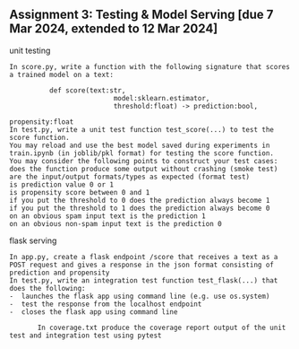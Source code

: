 ## Assignment 3: Testing & Model Serving [due 7 Mar 2024, extended to 12 Mar 2024] 

unit testing

    In score.py, write a function with the following signature that scores a trained model on a text:
  
              def score(text:str, 
                              model:sklearn.estimator, 
                              threshold:float) -> prediction:bool, 
                                                           propensity:float
    In test.py, write a unit test function test_score(...) to test the score function.
    You may reload and use the best model saved during experiments in train.ipynb (in joblib/pkl format) for testing the score function.
    You may consider the following points to construct your test cases:
    does the function produce some output without crashing (smoke test)
    are the input/output formats/types as expected (format test)
    is prediction value 0 or 1 
    is propensity score between 0 and 1
    if you put the threshold to 0 does the prediction always become 1
    if you put the threshold to 1 does the prediction always become 0
    on an obvious spam input text is the prediction 1 
    on an obvious non-spam input text is the prediction 0
    
flask serving

    In app.py, create a flask endpoint /score that receives a text as a POST request and gives a response in the json format consisting of prediction and propensity
    In test.py, write an integration test function test_flask(...) that does the following:
    -  launches the flask app using command line (e.g. use os.system)
    -  test the response from the localhost endpoint
    -  closes the flask app using command line
    
           In coverage.txt produce the coverage report output of the unit test and integration test using pytest

